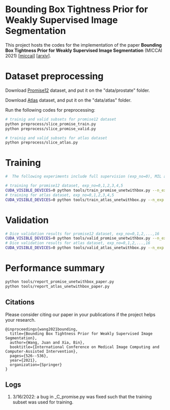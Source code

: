 # Bounding Box Tightness Prior for Weakly Supervised Image Segmentation

This project hosts the codes for the implementation of the paper **Bounding Box Tightness Prior for Weakly Supervised Image Segmentation** (MICCAI 2021) [[miccai](https://link.springer.com/chapter/10.1007/978-3-030-87196-3_49)] [[arxiv](https://arxiv.org/abs/2110.00934)].



# Dataset preprocessing

Download [Promise12](https://promise12.grand-challenge.org/) dataset, and put it on the "data/prostate" folder.

Download [Atlas](http://fcon_1000.projects.nitrc.org/indi/retro/atlas.html) dataset, and put it on the "data/atlas" folder.

Run the following codes for preprocessing:

```bash
# trainig and valid subsets for promise12 dataset
python preprocess/slice_promise_train.py
python preprocess/slice_promise_valid.py

# trainig and valid subsets for atlas dataset
python preprocess/slice_atlas.py
```

# Training

```bash
#  The following experiments include full supervision (exp_no=0), MIL ablation study (exp_no=1), smooth maximum approximation ablation study (exp_no=2,3), and main experiments (exp_no=4,5)

# training for promise12 dataset, exp_no=0,1,2,3,4,5
CUDA_VISIBLE_DEVICES=0 python tools/train_promise_unetwithbox.py --n_exp exp_no
# training for atlas dataset, exp_no=0,1,2,3,4,5
CUDA_VISIBLE_DEVICES=0 python tools/train_atlas_unetwithbox.py --n_exp exp_no
```

# Validation

```bash
# Dice validation results for promise12 dataset, exp_no=0,1,2,...,16
CUDA_VISIBLE_DEVICES=0 python tools/valid_promise_unetwithbox.py --n_exp exp_no
# Dice validation results for atlas dataset, exp_no=0,1,2,...,16
CUDA_VISIBLE_DEVICES=0 python tools/valid_atlas_unetwithbox.py --n_exp exp_no
```

# Performance summary

```bash
python tools/report_promise_unetwithbox_paper.py
python tools/report_atlas_unetwithbox_paper.py
```

## Citations

Please consider citing our paper in your publications if the project helps your research.

```
@inproceedings{wang2021bounding,
  title={Bounding Box Tightness Prior for Weakly Supervised Image Segmentation},
  author={Wang, Juan and Xia, Bin},
  booktitle={International Conference on Medical Image Computing and Computer-Assisted Intervention},
  pages={526--536},
  year={2021},
  organization={Springer}
}
```

## Logs
1. 3/16/2022: a bug in _C_promise.py was fixed such that the training subset was used for training.


